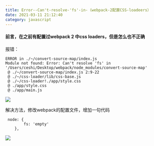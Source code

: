 ```yaml
---
title: Error--Can't-resolve-'fs'-in-（webpack-2配置CSS-loadeers）
date: 2021-03-11 21:12:40
category: javascript
---
```


#### 前言，在之前有配置过webpack 2 中css loaders，但是怎么也不正确

报错：

```
ERROR in ./~/convert-source-map/index.js
Module not found: Error: Can't resolve 'fs' in '/Users/ceshi/Desktop/webpack/node_modules/convert-source-map'
 @ ./~/convert-source-map/index.js 2:9-22
 @ ./~/css-loader/lib/css-base.js
 @ ./~/css-loader!./app/style.css
 @ ./app/style.css
 @ ./app/main.js
```

![](https://upload-images.jianshu.io/upload_images/10024246-e3392ce8d53748bc.png?imageMogr2/auto-orient/strip%7CimageView2/2/w/1240)


解决方法，修改webpack的配置文件，增加一句代码

```
 node: {
        fs: 'empty'
    },
```

![](https://upload-images.jianshu.io/upload_images/10024246-525a508c7db21758.png?imageMogr2/auto-orient/strip%7CimageView2/2/w/1240)
